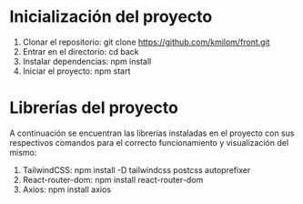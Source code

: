 # Inicialización del proyecto

1. Clonar el repositorio: git clone https://github.com/kmilom/front.git
2. Entrar en el directorio: cd back
3. Instalar dependencias: npm install
4. Iniciar el proyecto: npm start


# Librerías del proyecto

A continuación se encuentran las librerías instaladas en el proyecto con sus respectivos comandos para el correcto funcionamiento y visualización del mismo:

1. TailwindCSS: npm install -D tailwindcss postcss autoprefixer
2. React-router-dom: npm install react-router-dom
3. Axios: npm install axios
